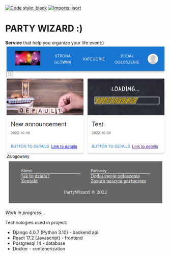 [![Code style: black](https://img.shields.io/badge/code%20style-black-000000.svg)](https://github.com/psf/black)
[![Imports: isort](https://img.shields.io/badge/%20imports-isort-%231674b1?style=flat&labelColor=ef8336)](https://pycqa.github.io/isort/)

# PARTY WIZARD :)

**Service** that help you organize your life event:)
![image](img.png)

_Work in progress..._

Technologies used in project:

-   Django 4.0.7 (Python 3.10) - backend api
-   React 17.2 (Javascript) - frontend
-   Postgresql 14 - database
-   Docker - contenerization
